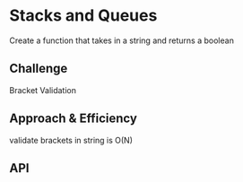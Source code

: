 # Stacks and Queues

Create a function that takes in a string and returns a boolean

## Challenge

Bracket Validation

## Approach & Efficiency

validate brackets in string is O(N)

## API
<!-- Description of each method publicly available to your Stack and Queue-->
